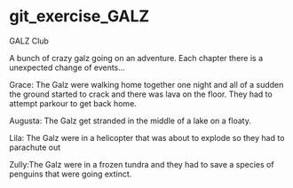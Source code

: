 # git_exercise_GALZ
GALZ Club

A bunch of crazy galz going on an adventure. Each chapter there is a unexpected change of events...

Grace: The Galz were walking home together one night and all of a sudden the ground started to crack and there was lava on the floor. They had to attempt parkour to get back home.

Augusta: The Galz get stranded in the middle of a lake on a floaty.

Lila: The Galz were in a helicopter that was about to explode so they had to parachute out

Zully:The Galz were in a frozen tundra and they had to save a species of penguins that were going extinct. 
